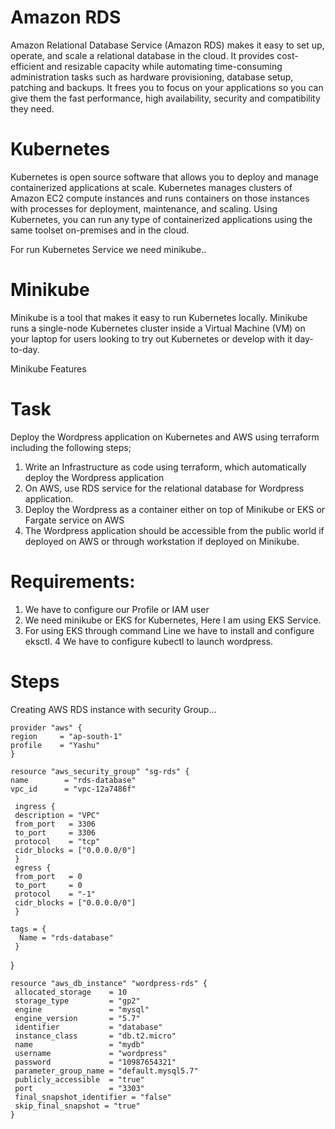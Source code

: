 # Amazon RDS
Amazon Relational Database Service (Amazon RDS) makes it easy to set up,
operate, and scale a relational database in the cloud. It provides cost-
efficient and resizable capacity while automating time-consuming
administration tasks such as hardware provisioning, database setup,
patching and backups. It frees you to focus on your applications so you
can give them the fast performance, high availability, security and
compatibility they need.

# Kubernetes

Kubernetes is open source software that allows you to deploy and manage
containerized applications at scale. Kubernetes manages clusters of
Amazon EC2 compute instances and runs containers on those instances with 
processes for deployment, maintenance, and scaling. Using Kubernetes,
you can run any type of containerized applications using the same toolset 
on-premises and in the cloud.

For run Kubernetes Service we need minikube..

# Minikube
Minikube is a tool that makes it easy to run Kubernetes locally. Minikube
runs a single-node Kubernetes cluster inside a Virtual Machine (VM) on 
your laptop for users looking to try out Kubernetes or develop with it
day-to-day.

Minikube Features 
# Task 
Deploy the Wordpress application on Kubernetes and AWS using terraform including the following steps;

1.  Write an Infrastructure as code using terraform, which automatically deploy the Wordpress application
2. On AWS, use RDS service for the relational database for Wordpress application.
3. Deploy the Wordpress as a container either on top of Minikube or EKS or Fargate service on AWS
4. The Wordpress application should be accessible from the public world if deployed on AWS or through workstation if deployed on Minikube.

# Requirements:
1. We have to configure our Profile or IAM user
2. We need minikube or EKS for Kubernetes, Here I am using EKS Service.
3. For using EKS through command Line we have to install and configure eksctl.
4 We have to configure kubectl to launch wordpress.

# Steps
Creating AWS RDS instance with security Group...

    provider "aws" {
    region     = "ap-south-1"
    profile    = "Yashu"
    }

    resource "aws_security_group" "sg-rds" {
    name        = "rds-database"
    vpc_id      = "vpc-12a7486f"

     ingress {
     description = "VPC"
     from_port   = 3306
     to_port     = 3306
     protocol    = "tcp"
     cidr_blocks = ["0.0.0.0/0"]
     }
     egress {
     from_port   = 0
     to_port     = 0
     protocol    = "-1"
     cidr_blocks = ["0.0.0.0/0"]
     }

    tags = {
      Name = "rds-database"
     }
   }

    resource "aws_db_instance" "wordpress-rds" {
     allocated_storage    = 10
     storage_type         = "gp2"
     engine               = "mysql"
     engine_version       = "5.7"
     identifier           = "database"
     instance_class       = "db.t2.micro"
     name                 = "mydb"
     username             = "wordpress"
     password             = "10987654321"
     parameter_group_name = "default.mysql5.7"
     publicly_accessible  = "true"
     port                 = "3303"
     final_snapshot_identifier = "false"
     skip_final_snapshot = "true"
    }



      

